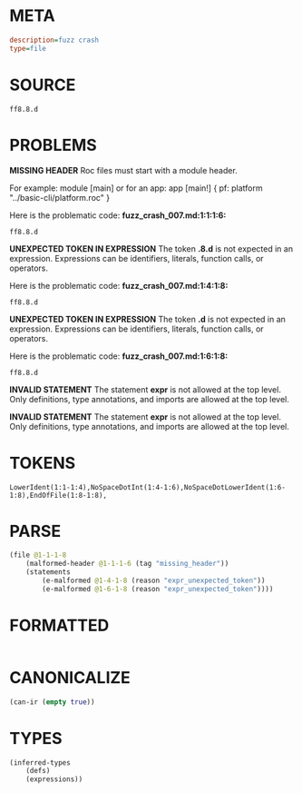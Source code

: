 # META
~~~ini
description=fuzz crash
type=file
~~~
# SOURCE
~~~roc
ff8.8.d
~~~
# PROBLEMS
**MISSING HEADER**
Roc files must start with a module header.

For example:
        module [main]
or for an app:
        app [main!] { pf: platform "../basic-cli/platform.roc" }

Here is the problematic code:
**fuzz_crash_007.md:1:1:1:6:**
```roc
ff8.8.d
```


**UNEXPECTED TOKEN IN EXPRESSION**
The token **.8.d** is not expected in an expression.
Expressions can be identifiers, literals, function calls, or operators.

Here is the problematic code:
**fuzz_crash_007.md:1:4:1:8:**
```roc
ff8.8.d
```


**UNEXPECTED TOKEN IN EXPRESSION**
The token **.d** is not expected in an expression.
Expressions can be identifiers, literals, function calls, or operators.

Here is the problematic code:
**fuzz_crash_007.md:1:6:1:8:**
```roc
ff8.8.d
```


**INVALID STATEMENT**
The statement **expr** is not allowed at the top level.
Only definitions, type annotations, and imports are allowed at the top level.

**INVALID STATEMENT**
The statement **expr** is not allowed at the top level.
Only definitions, type annotations, and imports are allowed at the top level.

# TOKENS
~~~zig
LowerIdent(1:1-1:4),NoSpaceDotInt(1:4-1:6),NoSpaceDotLowerIdent(1:6-1:8),EndOfFile(1:8-1:8),
~~~
# PARSE
~~~clojure
(file @1-1-1-8
	(malformed-header @1-1-1-6 (tag "missing_header"))
	(statements
		(e-malformed @1-4-1-8 (reason "expr_unexpected_token"))
		(e-malformed @1-6-1-8 (reason "expr_unexpected_token"))))
~~~
# FORMATTED
~~~roc

~~~
# CANONICALIZE
~~~clojure
(can-ir (empty true))
~~~
# TYPES
~~~clojure
(inferred-types
	(defs)
	(expressions))
~~~
